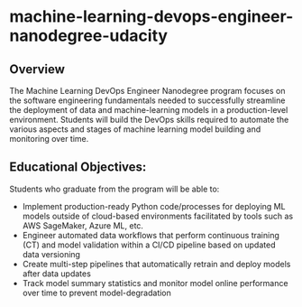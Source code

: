 # machine-learning-devops-engineer-nanodegree-udacity

## Overview
The Machine Learning DevOps Engineer Nanodegree program focuses on the software engineering 
fundamentals needed to successfully streamline the deployment of data and machine-learning models 
in a production-level environment. Students will build the DevOps skills required to automate the various 
aspects and stages of machine learning model building and monitoring over time.

## Educational Objectives: 
Students who graduate from the program will be able to:
- Implement production-ready Python code/processes for deploying ML models outside of 
cloud-based environments facilitated by tools such as AWS SageMaker, Azure ML, etc. 
- Engineer automated data workflows that perform continuous training (CT) and model
validation within a CI/CD pipeline based on updated data versioning
- Create multi-step pipelines that automatically retrain and deploy models after data updates
- Track model summary statistics and monitor model online performance over time to prevent 
model-degradation